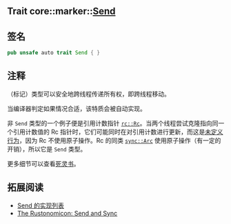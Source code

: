 Trait core::marker::[Send][1]
---

## 签名

```rust
pub unsafe auto trait Send { }
```

## 注释

（标记）类型可以安全地跨线程传递所有权，即跨线程移动。

当编译器判定如果情况合适，该特质会被自动实现。

非 `Send` 类型的一个例子便是引用计数指针 [`rc::Rc`][2]。当两个线程尝试克隆指向同一个引用计数值的 Rc 指针时，它们可能同时在对引用计数进行更新，而这是[未定义行为][3]，因为 Rc 不使用原子操作。Rc 的同类 [`sync::Arc`][4] 使用原子操作（有一定的开销），所以它是 `Send` 类型。

更多细节可以查看[死灵书][5]。

## 拓展阅读

- [Send 的实现列表][6]
- [The Rustonomicon: Send and Sync][5]

[1]: https://doc.rust-lang.org/core/marker/trait.Send.html
[2]: https://doc.rust-lang.org/std/rc/struct.Rc.html
[3]: https://doc.rust-lang.org/reference/behavior-considered-undefined.html
[4]: https://doc.rust-lang.org/std/sync/struct.Arc.html
[5]: https://doc.rust-lang.org/nomicon/send-and-sync.html
[6]: https://doc.rust-lang.org/core/marker/trait.Send.html#implementors
